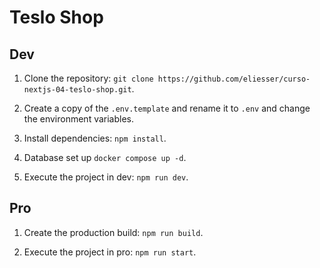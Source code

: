# Teslo Shop

## Dev

1. Clone the repository: `git clone https://github.com/eliesser/curso-nextjs-04-teslo-shop.git`.

2. Create a copy of the `.env.template` and rename it to `.env` and change the environment variables.

3. Install dependencies: `npm install`.

4. Database set up `docker compose up -d`.

5. Execute the project in dev: `npm run dev`.

## Pro

1. Create the production build: `npm run build`.

2. Execute the project in pro: `npm run start`.
